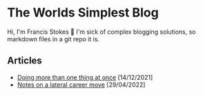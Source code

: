 # The Worlds Simplest Blog

Hi, I'm Francis Stokes 👋 I'm sick of complex blogging solutions, so markdown files in a git repo it is.

## Articles

- [Doing more than one thing at once](./2021/12/14/doing-more-than-one-thing.md) [14/12/2021]
- [Notes on a lateral career move](./2022/4/29/notes-on-a-lateral-career-move.md) [29/04/2022]
